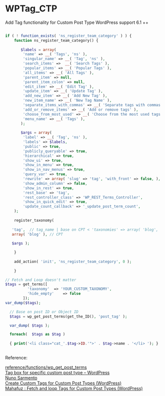 # WPTag_CTP
Add Tag functionality for Custom Post Type WordPress support 6.1 ++

```PHP

if ( ! function_exists( 'ns_register_team_category' ) ) {
	function ns_register_team_category() {
	
	   $labels = array(
		'name' => __( 'Tags', 'ns' ),
		'singular_name' => __( 'Tag', 'ns' ),
		'search_items' =>  __( 'Search Tags' ),
		'popular_items' => __( 'Popular Tags' ),
		'all_items' => __( 'All Tags' ),
		'parent_item' => null,
		'parent_item_colon' => null,
		'edit_item' => __( 'Edit Tag' ),
		'update_item' => __( 'Update Tag' ),
		'add_new_item' => __( 'Add New Tag' ),
		'new_item_name' => __( 'New Tag Name' ),
		'separate_items_with_commas' => __( 'Separate tags with commas' ),
		'add_or_remove_items' => __( 'Add or remove tags' ),
		'choose_from_most_used' => __( 'Choose from the most used tags' ),
		'menu_name' => __( 'Tags' ),
	   );
	
	   $args = array(
		'label' => __( 'Tag', 'ns' ),
		'labels' => $labels,
		'public' => true,
		'publicly_queryable' => true,
		'hierarchical' => true,
		'show_ui' => true,
		'show_in_menu' => true,
		'show_in_nav_menus' => true,
		'query_var' => true,
		'rewrite' => array( 'slug' => 'tag', 'with_front' => false, ),
		'show_admin_column' => false,
		'show_in_rest' => true,
		'rest_base' => 'tag',
		'rest_controller_class' => 'WP_REST_Terms_Controller',
		'show_in_quick_edit' => true,
		'update_count_callback' => '_update_post_term_count',
	);
	
	register_taxonomy( 
  
   'tag',  // tag_name | base on CPT < 'taxonomies' => array( 'blog', 'category', 'tag'), >
   array( 'blog' ), // CPT
   
   $args );

	}
  
	add_action( 'init', 'ns_register_team_category', 0 );
	
	}


```

```PHP
// Fetch and Loop doesn't matter
$tags = get_terms([
          'taxonomy'  => 'YOUR_CUSTOM_TAXONOMY',
          'hide_empty'    => false
        ]);
var_dump($tags);

```

```PHP
  // Base on post ID or Object ID
  $tags = wp_get_post_terms(get_the_ID(), 'post_tag' );

  var_dump( $tags );		

  foreach(  $tags as $tag ) 
		
  { print('<li class="cat_'.$tag->ID.'">' . $tag->name . '</li> '); }
  
```

Reference: <br />

<a href="https://developer.wordpress.org/reference/functions/wp_get_post_terms/">reference/functions/wp_get_post_terms</a><br />
<a href="https://nielsoffice197227997.wordpress.com/2021/09/06/tag-box-for-specific-custom-post-type-wordpress/">Tag box for specific custom post type – WordPress</a><br />
<a href="https://wordpress.stackexchange.com/questions/62260/how-to-add-tags-to-custom-post-type">Nuno Sarmento</a><br />
<a href="https://www.sanwebe.com/snippet/create-custom-tags-for-custom-post-types-wordpress">Create Custom Tags for Custom Post Types (WordPress)</a><br />
<a href="https://stackoverflow.com/questions/29230243/wordpress-get-all-tags-from-custom-post-type">Mahafuz : Fetch and loop Tags for Custom Post Types (WordPress)</a><br />


